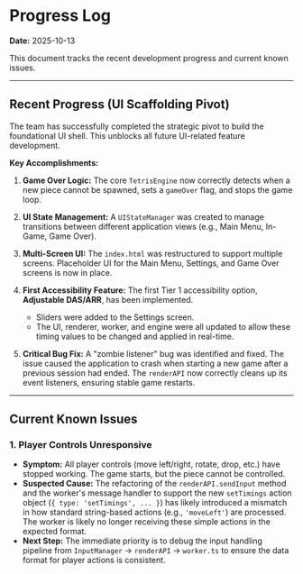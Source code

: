 # Progress Log

**Date:** 2025-10-13

This document tracks the recent development progress and current known issues.

---

## Recent Progress (UI Scaffolding Pivot)

The team has successfully completed the strategic pivot to build the foundational UI shell. This unblocks all future UI-related feature development.

**Key Accomplishments:**

1.  **Game Over Logic:** The core `TetrisEngine` now correctly detects when a new piece cannot be spawned, sets a `gameOver` flag, and stops the game loop.

2.  **UI State Management:** A `UIStateManager` was created to manage transitions between different application views (e.g., Main Menu, In-Game, Game Over).

3.  **Multi-Screen UI:** The `index.html` was restructured to support multiple screens. Placeholder UI for the Main Menu, Settings, and Game Over screens is now in place.

4.  **First Accessibility Feature:** The first Tier 1 accessibility option, **Adjustable DAS/ARR**, has been implemented.
    *   Sliders were added to the Settings screen.
    *   The UI, renderer, worker, and engine were all updated to allow these timing values to be changed and applied in real-time.

5.  **Critical Bug Fix:** A "zombie listener" bug was identified and fixed. The issue caused the application to crash when starting a new game after a previous session had ended. The `renderAPI` now correctly cleans up its event listeners, ensuring stable game restarts.

---

## Current Known Issues

### 1. Player Controls Unresponsive

*   **Symptom:** All player controls (move left/right, rotate, drop, etc.) have stopped working. The game starts, but the piece cannot be controlled.
*   **Suspected Cause:** The refactoring of the `renderAPI.sendInput` method and the worker's message handler to support the new `setTimings` action object (`{ type: 'setTimings', ... }`) has likely introduced a mismatch in how standard string-based actions (e.g., `'moveLeft'`) are processed. The worker is likely no longer receiving these simple actions in the expected format.
*   **Next Step:** The immediate priority is to debug the input handling pipeline from `InputManager` -> `renderAPI` -> `worker.ts` to ensure the data format for player actions is consistent.

